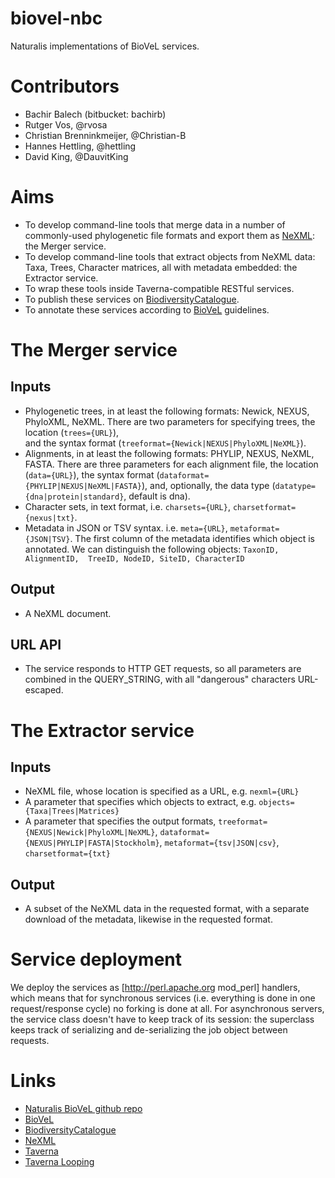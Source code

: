 biovel-nbc
==========

Naturalis implementations of BioVeL services.

Contributors
============
* Bachir Balech (bitbucket: bachirb)
* Rutger Vos, @rvosa
* Christian Brenninkmeijer, @Christian-B
* Hannes Hettling, @hettling
* David King, @DauvitKing

Aims
====
* To develop command-line tools that merge data in a number of commonly-used phylogenetic 
file formats and export them as [NeXML](http://nexml.org): the Merger service.
* To develop command-line tools that extract objects from NeXML data: Taxa, Trees, 
Character matrices, all with metadata embedded: the Extractor service.
* To wrap these tools inside Taverna-compatible RESTful services.
* To publish these services on [BiodiversityCatalogue](http://BiodiversityCatalogue.org).
* To annotate these services according to [BioVeL](http://biovel.eu) guidelines.

The Merger service
==================
Inputs
------
* Phylogenetic trees, in at least the following formats: Newick, NEXUS, PhyloXML, NeXML. 
There are two parameters for specifying trees, the location (`trees={URL}`),  
and the syntax format (`treeformat={Newick|NEXUS|PhyloXML|NeXML}`).
* Alignments, in at least the following formats: PHYLIP, NEXUS, NeXML, FASTA. There are 
three parameters for each alignment file, the location (`data={URL}`), the 
syntax format (`dataformat={PHYLIP|NEXUS|NeXML|FASTA}`), and, optionally, the 
data type (`datatype={dna|protein|standard}`, default is dna).
* Character sets, in text format, i.e. `charsets={URL}`, 
`charsetformat={nexus|txt}`.
* Metadata in JSON or TSV syntax. i.e. `meta={URL}`, 
`metaformat={JSON|TSV}`. The first column of the metadata identifies which 
object is annotated. We can distinguish the following objects: `TaxonID, AlignmentID, 
TreeID, NodeID, SiteID, CharacterID`

Output
------
* A NeXML document.

URL API
-------
* The service responds to HTTP GET requests, so all parameters are combined in the 
QUERY_STRING, with all "dangerous" characters URL-escaped.

The Extractor service
=====================
Inputs
------
* NeXML file, whose location is specified as a URL, e.g. `nexml={URL}`
* A parameter that specifies which objects to extract, e.g. 
`objects={Taxa|Trees|Matrices}`
* A parameter that specifies the output formats, 
`treeformat={NEXUS|Newick|PhyloXML|NeXML}`, 
`dataformat={NEXUS|PHYLIP|FASTA|Stockholm}`, 
`metaformat={tsv|JSON|csv}`, `charsetformat={txt}`

Output
------
* A subset of the NeXML data in the requested format, with a separate download of the 
metadata, likewise in the requested format.

Service deployment
==================
We deploy the services as [http://perl.apache.org mod_perl] handlers, which means that for 
synchronous services (i.e. everything is done in one request/response cycle) no forking is 
done at all. For asynchronous servers, the service class doesn't have to keep track of its 
session: the superclass keeps track of serializing and de-serializing the job object 
between requests.

Links
=====
* [Naturalis BioVeL github repo](https://github.com/naturalis/biovel-nbc)
* [BioVeL](http://biovel.eu)
* [BiodiversityCatalogue](http://biodiversitycatalogue.org)
* [NeXML](http://nexml.org)
* [Taverna](http://taverna.org.uk)
* [Taverna Looping](http://dev.mygrid.org.uk/wiki/display/taverna/Loops)